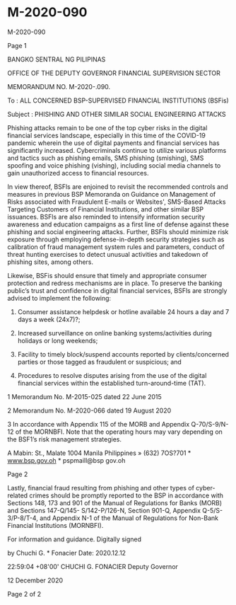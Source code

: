 # M-2020-090

M-2020-090

Page 1

BANGKO SENTRAL NG PILIPINAS

OFFICE OF THE DEPUTY GOVERNOR FINANCIAL SUPERVISION SECTOR

MEMORANDUM NO. M-2020-.090.

To : ALL CONCERNED BSP-SUPERVISED FINANCIAL INSTITUTIONS (BSFis)

Subject : PHISHING AND OTHER SIMILAR SOCIAL ENGINEERING ATTACKS

Phishing attacks remain to be one of the top cyber risks in the digital financial services landscape, especially in this time of the COVID-19 pandemic wherein the use of digital payments and financial services has significantly increased. Cybercriminals continue to utilize various platforms and tactics such as phishing emails, SMS phishing (smishing), SMS spoofing and voice phishing (vishing), including social media channels to gain unauthorized access to financial resources.

In view thereof, BSFls are enjoined to revisit the recommended controls and measures in previous BSP Memoranda on Guidance on Management of Risks associated with Fraudulent E-mails or Websites', SMS-Based Attacks Targeting Customers of Financial Institutions, and other similar BSP issuances. BSFls are also reminded to intensify information security awareness and education campaigns as a first line of defense against these phishing and social engineering attacks. Further, BSFls should minimize risk exposure through employing defense-in-depth security strategies such as calibration of fraud management system rules and parameters, conduct of threat hunting exercises to detect unusual activities and takedown of phishing sites, among others.

Likewise, BSFis should ensure that timely and appropriate consumer protection and redress mechanisms are in place. To preserve the banking public’s trust and confidence in digital financial services, BSFls are strongly advised to implement the following:

1. Consumer assistance helpdesk or hotline available 24 hours a day and 7 days a week (24x7)?;

2. Increased surveillance on online banking systems/activities during holidays or long weekends;

3. Facility to timely block/suspend accounts reported by clients/concerned parties or those tagged as fraudulent or suspicious; and

4. Procedures to resolve disputes arising from the use of the digital financial services within the established turn-around-time (TAT).

1 Memorandum No. M-2015-025 dated 22 June 2015

2 Memorandum No. M-2020-066 dated 19 August 2020

3 In accordance with Appendix 115 of the MORB and Appendix Q-70/S-9/N-12 of the MORNBFI. Note that the operating hours may vary depending on the BSF1’s risk management strategies.

A Mabin: St., Malate 1004 Manila Philippines » (632) 7OS?701 * www.bsp.gov.oh * pspmaill@bsp gov.oh

Page 2

Lastly, financial fraud resulting from phishing and other types of cyber-related crimes should be promptly reported to the BSP in accordance with Sections 148, 173 and 901 of the Manual of Regulations for Banks (MORB) and Sections 147-Q/145- S/142-P/126-N, Section 901-Q, Appendix Q-5/S-3/P-8/T-4, and Appendix N-1 of the Manual of Regulations for Non-Bank Financial Institutions (MORNBFI).

For information and guidance. Digitally signed

by Chuchi G. * Fonacier Date: 2020.12.12

22:59:04 +08'00' CHUCHI G. FONACIER Deputy Governor

12 December 2020

Page 2 of 2